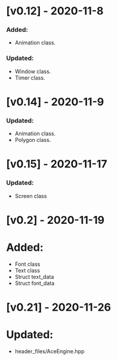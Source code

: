 # [v0.12] - 2020-11-8
### Added:
* Animation class.
### Updated:
* Window class.
* Timer class.
# [v0.14] - 2020-11-9
### Updated:
* Animation class.
* Polygon class.
# [v0.15] - 2020-11-17
### Updated:
* Screen class
# [v0.2] - 2020-11-19
# Added:
* Font class
* Text class
* Struct text_data
* Struct font_data
# [v0.21] - 2020-11-26
# Updated:
* header_files/AceEngine.hpp
